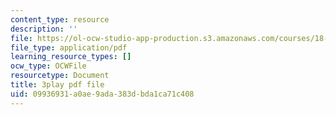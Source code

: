 ```yaml
---
content_type: resource
description: ''
file: https://ol-ocw-studio-app-production.s3.amazonaws.com/courses/18-01sc-single-variable-calculus-fall-2010/09936931a0ae9ada383dbda1ca71c408_eHJuAByQf5A.pdf
file_type: application/pdf
learning_resource_types: []
ocw_type: OCWFile
resourcetype: Document
title: 3play pdf file
uid: 09936931-a0ae-9ada-383d-bda1ca71c408
---
```

